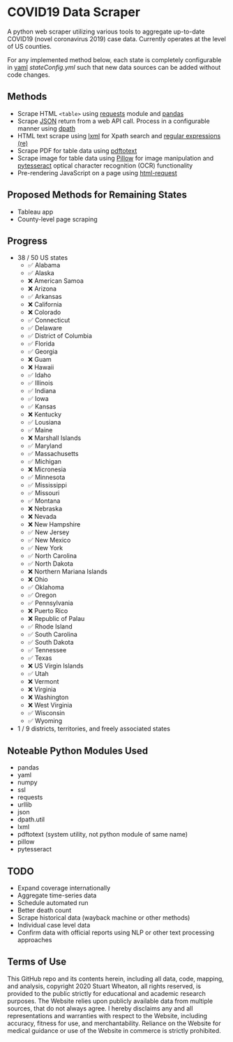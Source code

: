 # COVID19 Data Scraper
A python web scraper utilizing various tools to aggregate up-to-date COVID19 (novel coronavirus 2019) case data. Currently operates at the level of US counties.

For any implemented method below, each state is completely configurable in [yaml](https://pyyaml.org/wiki/PyYAMLDocumentation) _stateConfig.yml_ such that new data sources can be added without code changes.


## Methods
- Scrape HTML ```<table>``` using [requests](https://requests.readthedocs.io/en/master/) module and [pandas](https://pandas.pydata.org/)
- Scrape [JSON](https://docs.python.org/3/library/json.html) return from a web API call. Process in a configurable manner using [dpath](https://pypi.org/project/dpath/)
- HTML text scrape using [lxml](https://lxml.de/) for Xpath search and [regular expressions (re)](https://docs.python.org/3/library/re.html)
- Scrape PDF for table data using [pdftotext](https://www.xpdfreader.com/pdftotext-man.html)
- Scrape image for table data using [Pillow](https://pillow.readthedocs.io/en/stable/) for image manipulation and [pytesseract](https://pypi.org/project/pytesseract/) optical character recognition (OCR) functionality
- Pre-rendering JavaScript on a page using [html-request](https://pypi.org/project/requests-html/)

## Proposed Methods for Remaining States
- Tableau app
- County-level page scraping

## Progress
- 38 / 50 US states
  - :white_check_mark: Alabama
  - :white_check_mark: Alaska
  - :x: American Samoa
  - :x: Arizona
  - :white_check_mark: Arkansas
  - :x: California
  - :x: Colorado
  - :white_check_mark: Connecticut
  - :white_check_mark: Delaware
  - :white_check_mark: District of Columbia
  - :white_check_mark: Florida
  - :white_check_mark: Georgia
  - :x: Guam
  - :x: Hawaii
  - :white_check_mark: Idaho
  - :white_check_mark: Illinois
  - :white_check_mark: Indiana
  - :white_check_mark: Iowa
  - :white_check_mark: Kansas
  - :x: Kentucky
  - :white_check_mark: Lousiana
  - :white_check_mark: Maine
  - :x: Marshall Islands
  - :white_check_mark: Maryland
  - :white_check_mark: Massachusetts
  - :white_check_mark: Michigan
  - :x: Micronesia
  - :white_check_mark: Minnesota
  - :white_check_mark: Mississippi
  - :white_check_mark: Missouri
  - :white_check_mark: Montana
  - :x: Nebraska
  - :x: Nevada
  - :x: New Hampshire
  - :white_check_mark: New Jersey
  - :white_check_mark: New Mexico
  - :white_check_mark: New York
  - :white_check_mark: North Carolina
  - :white_check_mark: North Dakota
  - :x: Northern Mariana Islands
  - :x: Ohio
  - :white_check_mark: Oklahoma
  - :white_check_mark: Oregon
  - :white_check_mark: Pennsylvania
  - :x: Puerto Rico
  - :x: Republic of Palau
  - :white_check_mark: Rhode Island
  - :white_check_mark: South Carolina
  - :white_check_mark: South Dakota
  - :white_check_mark: Tennessee
  - :white_check_mark: Texas
  - :x: US Virgin Islands
  - :white_check_mark: Utah
  - :x: Vermont
  - :x: Virginia
  - :x: Washington
  - :x: West Virginia
  - :white_check_mark: Wisconsin
  - :white_check_mark: Wyoming
- 1 / 9 districts, territories, and freely associated states

## Noteable Python Modules Used
- pandas
- yaml
- numpy
- ssl
- requests
- urllib
- json
- dpath.util
- lxml
- pdftotext (system utility, not python module of same name)
- pillow
- pytesseract

## TODO
- Expand coverage internationally
- Aggregate time-series data
- Schedule automated run
- Better death count
- Scrape historical data (wayback machine or other methods)
- Individual case level data
- Confirm data with official reports using NLP or other text processing approaches

## Terms of Use
This GitHub repo and its contents herein, including all data, code, mapping, and analysis, copyright 2020 Stuart Wheaton, all rights reserved, is provided to the public strictly for educational and academic research purposes. The Website relies upon publicly available data from multiple sources, that do not always agree. I hereby disclaims any and all representations and warranties with respect to the Website, including accuracy, fitness for use, and merchantability. Reliance on the Website for medical guidance or use of the Website in commerce is strictly prohibited.
